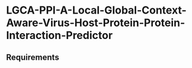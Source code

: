 # LGCA-PPI-A-Local-Global-Context-Aware-Virus-Host-Protein-Protein-Interaction-Predictor

## Requirements
